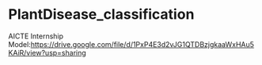 # PlantDisease_classification
AICTE Internship
Model:https://drive.google.com/file/d/1PxP4E3d2vJG1QTDBzjgkaaWxHAu5KAiR/view?usp=sharing
